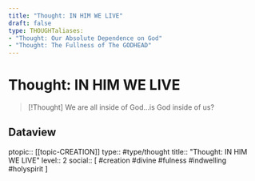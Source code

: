 ```yaml
---
title: "Thought: IN HIM WE LIVE"
draft: false
type: THOUGHTaliases:
- "Thought: Our Absolute Dependence on God"
- "Thought: The Fullness of The GODHEAD"
---
```

# Thought: IN HIM WE LIVE
> [!Thought]
>  We are all inside of God...is God inside of us?

## Dataview
ptopic:: [[topic-CREATION]]
type:: #type/thought
title:: "Thought: IN HIM WE LIVE"
level:: 2
social:: [ #creation #divine #fulness #indwelling #holyspirit ]